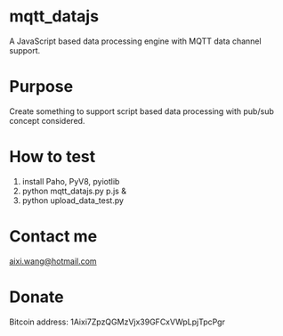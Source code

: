 # mqtt_datajs
A JavaScript based data processing engine with MQTT data channel support.

# Purpose
Create something to support script based data processing with pub/sub concept considered.

# How to test
1. install Paho, PyV8, pyiotlib
2. python mqtt_datajs.py p.js &
3. python upload_data_test.py

# Contact me
aixi.wang@hotmail.com

# Donate
Bitcoin address: 1Aixi7ZpzQGMzVjx39GFCxVWpLpjTpcPgr



